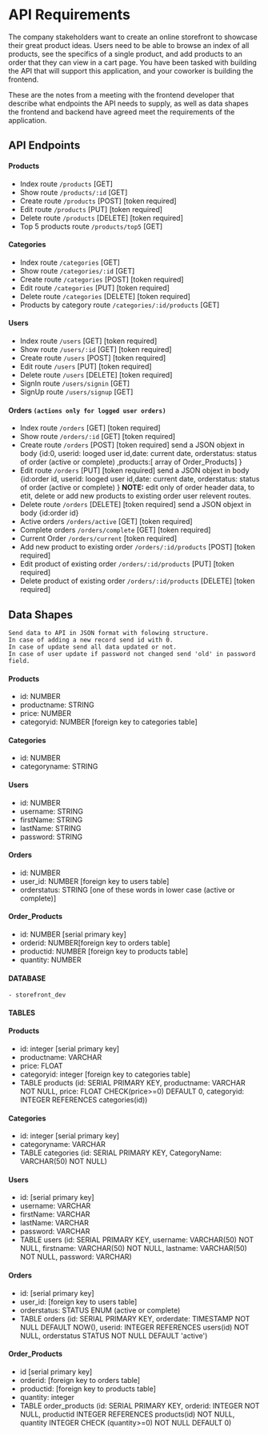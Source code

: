 # API Requirements
The company stakeholders want to create an online storefront to showcase their great product ideas. Users need to be able to browse an index of all products, see the specifics of a single product, and add products to an order that they can view in a cart page. You have been tasked with building the API that will support this application, and your coworker is building the frontend.

These are the notes from a meeting with the frontend developer that describe what endpoints the API needs to supply, as well as data shapes the frontend and backend have agreed meet the requirements of the application. 

## API Endpoints
#### Products
- Index route `/products` [GET] 
- Show route `/products/:id` [GET] 
- Create route `/products` [POST] [token required]
- Edit route `/products` [PUT] [token required]
- Delete route `/products` [DELETE] [token required]
- Top 5 products route `/products/top5` [GET] 

#### Categories
- Index route `/categories` [GET] 
- Show route `/categories/:id` [GET] 
- Create route `/categories` [POST] [token required]
- Edit route `/categories` [PUT] [token required]
- Delete route `/categories` [DELETE] [token required]
- Products by category route `/categories/:id/products` [GET] 

#### Users
- Index route `/users` [GET] [token required]
- Show route `/users/:id` [GET] [token required]
- Create route `/users` [POST] [token required]
- Edit route `/users` [PUT] [token required]
- Delete route `/users` [DELETE] [token required]
- SignIn route `/users/signin` [GET]
- SignUp route `/users/signup` [GET]

#### Orders    ````(actions only for logged user orders)````
- Index route `/orders` [GET] [token required]   
- Show route `/orders/:id` [GET] [token required]
- Create route `/orders` [POST] [token required] send a JSON objext in body {id:0, userid: looged user id,date: current date, orderstatus: status of order (active or complete)  ,products:[ array of Order_Products] }
- Edit route `/orders` [PUT] [token required] send a JSON objext in body {id:order id, userid: looged user id,date: current date, orderstatus: status of order (active or complete) } 
    **NOTE:** edit only of order header data, to etit, delete or add new products to existing order user relevent routes.
- Delete route `/orders` [DELETE] [token required] send a JSON objext in body {id:order id}
- Active orders `/orders/active` [GET] [token required]
- Complete orders `/orders/complete` [GET] [token required]
- Current Order `/orders/current`  [token required]
- Add new product to existing order `/orders/:id/products` [POST] [token required]
- Edit product of existing order `/orders/:id/products` [PUT] [token required]
- Delete product of existing order `/orders/:id/products` [DELETE] [token required]

## Data Shapes
    Send data to API in JSON format with folowing structure.
    In case of adding a new record send id with 0.
    In case of update send all data updated or not.
    In case of user update if password not changed send 'old' in password field.

#### Products
- id: NUMBER 
- productname: STRING
- price: NUMBER
- categoryid: NUMBER [foreign key to categories table]

#### Categories
-  id: NUMBER 
- categoryname: STRING

#### Users
- id: NUMBER
- username: STRING
- firstName: STRING
- lastName: STRING
- password: STRING

#### Orders
- id: NUMBER
- user_id: NUMBER [foreign key to users table]
- orderstatus: STRING [one of these words in lower case (active or complete)]

#### Order_Products
- id: NUMBER [serial primary key]
- orderid: NUMBER[foreign key to orders table]
- productid: NUMBER [foreign key to products table]
- quantity: NUMBER



#### DATABASE
    - storefront_dev

#### TABLES
#### Products
-  id: integer [serial primary key]
- productname: VARCHAR
- price: FLOAT
- categoryid: integer [foreign key to categories table]
- TABLE products (id: SERIAL PRIMARY KEY, productname: VARCHAR NOT NULL, price: FLOAT CHECK(price>=0) DEFAULT 0, 
                categoryid: INTEGER REFERENCES categories(id))

#### Categories
-  id: integer [serial primary key]
- categoryname: VARCHAR
- TABLE categories (id: SERIAL PRIMARY KEY, CategoryName: VARCHAR(50) NOT NULL)

#### Users
- id: [serial primary key]
- username: VARCHAR
- firstName: VARCHAR
- lastName: VARCHAR
- password: VARCHAR
- TABLE users (id: SERIAL PRIMARY KEY, username: VARCHAR(50) NOT NULL, firstname: VARCHAR(50) NOT NULL, 
                lastname: VARCHAR(50) NOT NULL, password: VARCHAR)
#### Orders
- id: [serial primary key]
- user_id: [foreign key to users table]
- orderstatus: STATUS ENUM (active or complete)
- TABLE orders (id: SERIAL PRIMARY KEY, orderdate: TIMESTAMP NOT NULL DEFAULT NOW(), userid: INTEGER REFERENCES users(id) NOT NULL,
                orderstatus STATUS NOT NULL DEFAULT 'active')
#### Order_Products

- id [serial primary key]
- orderid: [foreign key to orders table]
- productid: [foreign key to products table]
- quantity: integer
- TABLE order_products (id: SERIAL PRIMARY KEY, orderid: INTEGER NOT NULL, productid INTEGER REFERENCES products(id) NOT NULL,
                quantity INTEGER CHECK (quantity>=0) NOT NULL DEFAULT 0)